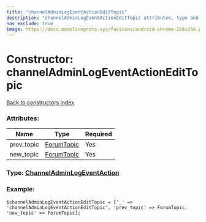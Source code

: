 ```yaml
---
title: "channelAdminLogEventActionEditTopic"
description: "channelAdminLogEventActionEditTopic attributes, type and example"
nav_exclude: true
image: https://docs.madelineproto.xyz/favicons/android-chrome-256x256.png
---
```

# Constructor: channelAdminLogEventActionEditTopic  
[Back to constructors index](/API_docs/constructors/index.html)



### Attributes:

| Name     |    Type       | Required |
|----------|---------------|----------|
|prev\_topic|[ForumTopic](/API_docs/types/ForumTopic.html) | Yes|
|new\_topic|[ForumTopic](/API_docs/types/ForumTopic.html) | Yes|



### Type: [ChannelAdminLogEventAction](/API_docs/types/ChannelAdminLogEventAction.html)


### Example:

```
$channelAdminLogEventActionEditTopic = ['_' => 'channelAdminLogEventActionEditTopic', 'prev_topic' => ForumTopic, 'new_topic' => ForumTopic];
```  
